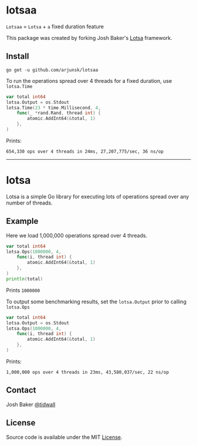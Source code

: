 # lotsaa

`Lotsaa` = `Lotsa` + `a` fixed duration feature

This package was created by forking Josh Baker's [Lotsa](https://github.com/tidwall/lotsa) framework.

## Install

```
go get -u github.com/arjunsk/lotsaa
```

To run the operations spread over 4 threads for a fixed duration, use `lotsa.Time`

```go
var total int64
lotsa.Output = os.Stdout
lotsa.Time(23 * time.Millisecond, 4,
    func(_ *rand.Rand, thread int) {
        atomic.AddInt64(&total, 1)
    },
)
```

Prints:

```
654,330 ops over 4 threads in 24ms, 27,207,775/sec, 36 ns/op
```

---


# lotsa

Lotsa is a simple Go library for executing lots of operations spread over any number of threads.


## Example

Here we load 1,000,000 operations spread over 4 threads.

```go
var total int64
lotsa.Ops(1000000, 4,
    func(i, thread int) {
        atomic.AddInt64(&total, 1)
    },
)
println(total)
```

Prints `1000000`

To output some benchmarking results, set the `lotsa.Output` prior to calling `lotsa.Ops`

```go
var total int64
lotsa.Output = os.Stdout
lotsa.Ops(1000000, 4,
    func(i, thread int) {
        atomic.AddInt64(&total, 1)
    },
)
```

Prints: 

```
1,000,000 ops over 4 threads in 23ms, 43,580,037/sec, 22 ns/op
```

## Contact

Josh Baker [@tidwall](http://twitter.com/tidwall)

## License

Source code is available under the MIT [License](/LICENSE).
